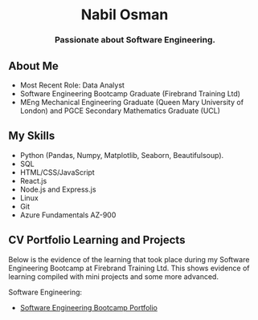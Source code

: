 <h1 align="center">Nabil Osman <img width="35"></h1>

<h3 align="center">Passionate about Software Engineering.</h3>

## About Me

- Most Recent Role: Data Analyst 
- Software Engineering Bootcamp Graduate (Firebrand Training Ltd)
- MEng Mechanical Engineering Graduate (Queen Mary University of London) and PGCE Secondary Mathematics Graduate (UCL) 

## My Skills

- Python (Pandas, Numpy, Matplotlib, Seaborn, Beautifulsoup).
- SQL
- HTML/CSS/JavaScript
- React.js
- Node.js and Express.js
- Linux
- Git
- Azure Fundamentals AZ-900

## CV Portfolio Learning and Projects

Below is the evidence of the learning that took place during my Software Engineering Bootcamp at Firebrand Training Ltd. This shows evidence of learning compiled with mini projects and some more advanced. 

Software Engineering:

- [Software Engineering Bootcamp Portfolio](https://github.com/nabilosman21/Software-Engineering-Bootcamp-/tree/master)
